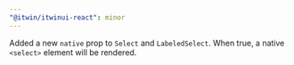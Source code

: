 ```yaml
---
"@itwin/itwinui-react": minor
---
```


Added a new `native` prop to `Select` and `LabeledSelect`. When true, a native `<select>` element will be rendered.
